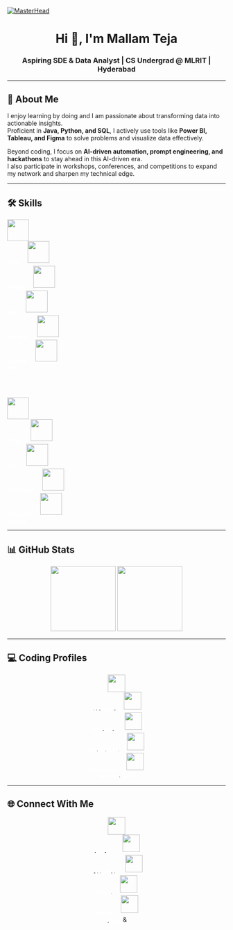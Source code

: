 [![MasterHead](https://firebasestorage.googleapis.com/v0/b/flexi-coding.appspot.com/o/dempgi7-520f8d5f-63d4-4453-8822-dbc149ae27f8.gif?alt=media&token=91c0c7b2-93c3-4029-b011-1a8703c5730d)](https://MallamTeja.github.io)

<h1 align="center">Hi 👋, I'm Mallam Teja</h1>
<h3 align="center">Aspiring SDE & Data Analyst | CS Undergrad @ MLRIT | Hyderabad</h3>

---

## 🚀 About Me  
I enjoy learning by doing and I am passionate about transforming data into actionable insights.  
Proficient in **Java, Python, and SQL**, I actively use tools like **Power BI, Tableau, and Figma** to solve problems and visualize data effectively.  

Beyond coding, I focus on **AI-driven automation, prompt engineering, and hackathons** to stay ahead in this AI-driven era.  
I also participate in workshops, conferences, and competitions to expand my network and sharpen my technical edge.  

---

## 🛠️ Skills  

<p align="center">

<!-- Row 1 -->
<a><img src="https://cdn-icons-png.flaticon.com/512/226/226777.png" width="50"/><br><sub><b style="color:white">Java</b></sub></a>
&nbsp;&nbsp;&nbsp;
<a><img src="https://upload.wikimedia.org/wikipedia/commons/c/c3/Python-logo-notext.svg" width="50"/><br><sub><b style="color:white">Python</b></sub></a>
&nbsp;&nbsp;&nbsp;
<a><img src="https://cdn-icons-png.flaticon.com/512/4248/4248443.png" width="50"/><br><sub><b style="color:white">SQL</b></sub></a>
&nbsp;&nbsp;&nbsp;
<a><img src="https://cdn.worldvectorlogo.com/logos/power-bi.svg" width="50"/><br><sub><b style="color:white">Power BI</b></sub></a>
&nbsp;&nbsp;&nbsp;
<a><img src="https://cdn.worldvectorlogo.com/logos/tableau-software.svg" width="50"/><br><sub><b style="color:white">Tableau</b></sub></a>
&nbsp;&nbsp;&nbsp;
<a><img src="https://cdn-icons-png.flaticon.com/512/5968/5968705.png" width="50"/><br><sub><b style="color:white">Figma</b></sub></a>

<br><br>

<!-- Row 2 -->
<a><img src="https://cdn-icons-png.flaticon.com/512/732/732212.png" width="50"/><br><sub><b style="color:white">HTML</b></sub></a>
&nbsp;&nbsp;&nbsp;
<a><img src="https://cdn-icons-png.flaticon.com/512/732/732190.png" width="50"/><br><sub><b style="color:white">CSS</b></sub></a>
&nbsp;&nbsp;&nbsp;
<a><img src="https://cdn-icons-png.flaticon.com/512/5968/5968292.png" width="50"/><br><sub><b style="color:white">JavaScript</b></sub></a>
&nbsp;&nbsp;&nbsp;
<a><img src="https://cdn.worldvectorlogo.com/logos/mongodb-icon-1.svg" width="50"/><br><sub><b style="color:white">MongoDB</b></sub></a>
&nbsp;&nbsp;&nbsp;
<a><img src="https://cdn-icons-png.flaticon.com/512/919/919853.png" width="50"/><br><sub><b style="color:white">Node.js</b></sub></a>

</p>

---

## 📊 GitHub Stats  

<p align="center">
  <img src="https://github-readme-stats.vercel.app/api?username=MallamTeja&show_icons=true&theme=radical&include_all_commits=true&count_private=true" height="150"/>
  <img src="https://github-readme-streak-stats.herokuapp.com/?user=MallamTeja&theme=radical" height="150"/>
</p>

---

## 💻 Coding Profiles  

<p align="center">
  <a href="https://leetcode.com/tejamallam026"><img src="https://upload.wikimedia.org/wikipedia/commons/1/19/LeetCode_logo_black.png" width="40"/><br><sub><b style="color:white">LeetCode</b></sub></a>
&nbsp;&nbsp;&nbsp;
  <a href="https://www.codechef.com/users/tejamallam"><img src="https://cdn.codechef.com/sites/default/files/uploads/pictures/6b8040d52e9e98c7c8c1d15d6bbf1b1a.png" width="40"/><br><sub><b style="color:white">CodeChef</b></sub></a>
&nbsp;&nbsp;&nbsp;
  <a href="https://www.hackerrank.com/mallamteja"><img src="https://cdn.worldvectorlogo.com/logos/hackerrank.svg" width="40"/><br><sub><b style="color:white">HackerRank</b></sub></a>
&nbsp;&nbsp;&nbsp;
  <a href="https://codeforces.com/profile/tejamallam"><img src="https://cdn.iconscout.com/icon/free/png-256/free-code-forces-3521352-2944796.png" width="40"/><br><sub><b style="color:white">Codeforces</b></sub></a>
&nbsp;&nbsp;&nbsp;
  <a href="https://auth.geeksforgeeks.org/user/mallamsi8z/"><img src="https://upload.wikimedia.org/wikipedia/commons/4/43/GeeksforGeeks.svg" width="40"/><br><sub><b style="color:white">GeeksforGeeks</b></sub></a>
</p>

---

## 🌐 Connect With Me  

<p align="center">
  <a href="https://www.linkedin.com/in/mallam-teja/"><img src="https://cdn-icons-png.flaticon.com/512/174/174857.png" width="40"/><br><sub><b style="color:white">LinkedIn</b></sub></a>
&nbsp;&nbsp;&nbsp;
  <a href="https://x.com/Mallam_Teja?s=09"><img src="https://cdn-icons-png.flaticon.com/512/5969/5969020.png" width="40"/><br><sub><b style="color:white">X (Twitter)</b></sub></a>
&nbsp;&nbsp;&nbsp;
  <a href="https://www.reddit.com/user/Salt_Owl5906/"><img src="https://cdn-icons-png.flaticon.com/512/3670/3670226.png" width="40"/><br><sub><b style="color:white">Reddit</b></sub></a>
&nbsp;&nbsp;&nbsp;
  <a href="https://unstop.com/u/tejakqba8271"><img src="https://d8it4huxumps7.cloudfront.net/uploads/images/unstop/unstop-favicon.png" width="40"/><br><sub><b style="color:white">Unstop</b></sub></a>
&nbsp;&nbsp;&nbsp;
  <a href="https://www.figma.com/@tejamallam"><img src="https://cdn-icons-png.flaticon.com/512/5968/5968705.png" width="40"/><br><sub><b style="color:white">Figma</b></sub></a>
&
